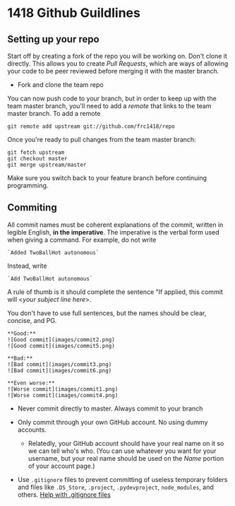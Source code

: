 # 1418 Github Guildlines

## Setting up your repo
Start off by creating a fork of the repo you will be working on. Don't clone it directly. This allows you to create *Pull Requests*, which are ways of allowing your code to be peer reviewed before merging it with the master branch. 

  * Fork and clone the team repo

You can now push code to your branch, but in order to keep up with the team master branch, you'll need to add a *remote* that links to the team master branch. To add a remote

`git remote add upstream git://github.com/frc1418/repo`

Once you're ready to pull changes from the team master branch:

```
git fetch upstream
git checkout master
git merge upstream/master
```

Make sure you switch back to your feature branch before continuing programming.

## Commiting
All commit names must be coherent explanations of the commit, written in legible English, **in the imperative**. The imperative is the verbal form used when giving a command. For example, do not write
	
    `Added TwoBallHot autonomous`
 
Instead, write
 	
    `Add TwoBallHot autonomous`

A rule of thumb is it should complete the sentence "If applied, this commit will <*your subject line here*>.
    
You don't have to use full sentences, but the names should be clear, concise, and PG.

    **Good:**
    ![Good commit](images/commit2.png)
    ![Good commit](images/commit5.png)

    **Bad:**
    ![Bad commit](images/commit3.png)
    ![Bad commit](images/commit6.png)

    **Even worse:**
    ![Worse commit](images/commit1.png)
    ![Worse commit](images/commit4.png)

* Never commit directly to master. Always commit to your branch

    
* Only commit through your own GitHub account. No using dummy accounts.
    * Relatedly, your GitHub account should have your real name on it so we can tell who's who. (You can use whatever you want for your username, but your real name should be used on the _Name_ portion of your account page.)
* Use `.gitignore` files to prevent committing of useless temporary folders and files like `.DS_Store`, `.project`, `.pydevproject`, `node_modules`, and others. [Help with .gitignore files](https://help.github.com/articles/ignoring-files)
